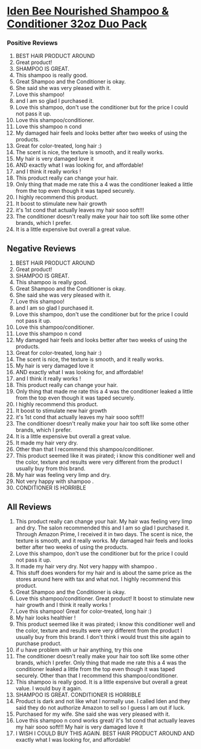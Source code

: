 # [Iden Bee Nourished Shampoo &amp; Conditioner 32oz Duo Pack](https://products.checkmycream.com/products/Iden-Bee-Nourished-Shampoo-and-Conditioner-32oz-Duo-Pack.html)

### Positive Reviews

<ol>
      <li>BEST HAIR PRODUCT AROUND</li>
      <li>Great product!  </li>
      <li>SHAMPOO IS GREAT.  </li>
      <li>This shampoo is really good.</li>
      <li>Great Shampoo and the Conditioner is okay.</li>
      <li>She said she was very pleased with it.</li>
      <li>Love this shampoo!</li>
      <li>and I am so glad I purchased it.  </li>
      <li>Love this shampoo, don&#x27;t use the conditioner but for the price I could not pass it up.</li>
      <li>Love this shampoo/conditioner.  </li>
      <li>Love this shampoo n cond</li>
      <li>My damaged hair feels and looks better after two weeks of using the products.</li>
      <li>Great for color-treated, long hair :)</li>
      <li>The scent is nice, the texture is smooth, and it really works.  </li>
      <li>My hair is very damaged love it</li>
      <li>AND exactly what I was looking for, and affordable!</li>
      <li>and I think it really works !</li>
      <li>This product really can change your hair.  </li>
      <li>Only thing that made me rate this a 4 was the conditioner leaked a little from the top even though it was taped securely.</li>
      <li>I highly recommend this product.</li>
      <li>It boost to stimulate new hair growth</li>
      <li>it&#x27;s 1st cond that actually leaves my hair sooo soft!!!</li>
      <li>The conditioner doesn&#x27;t really make your hair too soft like some other brands, which I prefer.</li>
      <li>It is a little expensive but overall a great value.  </li>
</ol>


<h2>Negative Reviews</h2>
<ol>
<li> BEST HAIR PRODUCT AROUND</li>
<li> Great product!  </li>
<li> SHAMPOO IS GREAT.  </li>
<li> This shampoo is really good.</li>
<li> Great Shampoo and the Conditioner is okay.</li>
<li> She said she was very pleased with it.</li>
<li> Love this shampoo!</li>
<li> and I am so glad I purchased it.  </li>
<li> Love this shampoo, don&#x27;t use the conditioner but for the price I could not pass it up.</li>
<li> Love this shampoo/conditioner.  </li>
<li> Love this shampoo n cond</li>
<li> My damaged hair feels and looks better after two weeks of using the products.</li>
<li> Great for color-treated, long hair :)</li>
<li> The scent is nice, the texture is smooth, and it really works.  </li>
<li> My hair is very damaged love it</li>
<li> AND exactly what I was looking for, and affordable!</li>
<li> and I think it really works !</li>
<li> This product really can change your hair.  </li>
<li> Only thing that made me rate this a 4 was the conditioner leaked a little from the top even though it was taped securely.</li>
<li> I highly recommend this product.</li>
<li> It boost to stimulate new hair growth</li>
<li> it&#x27;s 1st cond that actually leaves my hair sooo soft!!!</li>
<li> The conditioner doesn&#x27;t really make your hair too soft like some other brands, which I prefer.</li>
<li> It is a little expensive but overall a great value.  </li>
<li> It made my hair very dry.  </li>
<li> Other than that I recommend this shampoo/conditioner.</li>
<li> This product seemed like it was pirated; i know this conditioner well and the color, texture and results were very different from the product I usually buy from this brand.  </li>
<li> My hair was feeling very limp and dry.  </li>
<li> Not very happy with shampoo .</li>
<li> CONDITIONER IS HORRIBLE</li>
</ol>

<h2>All Reviews</h2>

<ol>
    <li> This product really can change your hair.  My hair was feeling very limp and dry.  The salon recommended this and I am so glad I purchased it.  Through Amazon Prime, I received it in two days.  The scent is nice, the texture is smooth, and it really works.  My damaged hair feels and looks better after two weeks of using the products.</li>
    <li> Love this shampoo, don&#x27;t use the conditioner but for the price I could not pass it up.</li>
    <li> It made my hair very dry.  Not very happy with shampoo .</li>
    <li> This stuff does wonders for my hair and is about the same price as the stores around here with tax and what not.  I highly recommend this product.</li>
    <li> Great Shampoo and the Conditioner is okay.</li>
    <li> Love this shampoo/conditioner.  Great product!  It boost to stimulate new hair growth and I think it really works !</li>
    <li> Love this shampoo! Great for color-treated, long hair :)</li>
    <li> My hair looks healthier !</li>
    <li> This product seemed like it was pirated; i know this conditioner well and the color, texture and results were very different from the product I usually buy from this brand.  I don&#x27;t think i would trust this site again to purchase product.</li>
    <li> if u have problem with ur hair anything, try this one</li>
    <li> The conditioner doesn&#x27;t really make your hair too soft like some other brands, which I prefer. Only thing that made me rate this a 4 was the conditioner leaked a little from the top even though it was taped securely. Other than that I recommend this shampoo/conditioner.</li>
    <li> This shampoo is really good. It is a little expensive but overall a great value.  I would buy it again.</li>
    <li> SHAMPOO IS GREAT.  CONDITIONER IS HORRIBLE</li>
    <li> Product is dark and not like what I normally use. I called Iden and they said they do not authorize Amazon to sell so I guess I am out if luck.</li>
    <li> Purchased for my wife. She said she was very pleased with it.</li>
    <li> Love this shampoo n cond works great/ it&#x27;s 1st cond that actually leaves my hair sooo soft!!! My hair is very damaged love it</li>
    <li> I WISH I COULD BUY THIS AGAIN. BEST HAIR PRODUCT AROUND AND exactly what I was looking for, and affordable!</li>
</ol>




